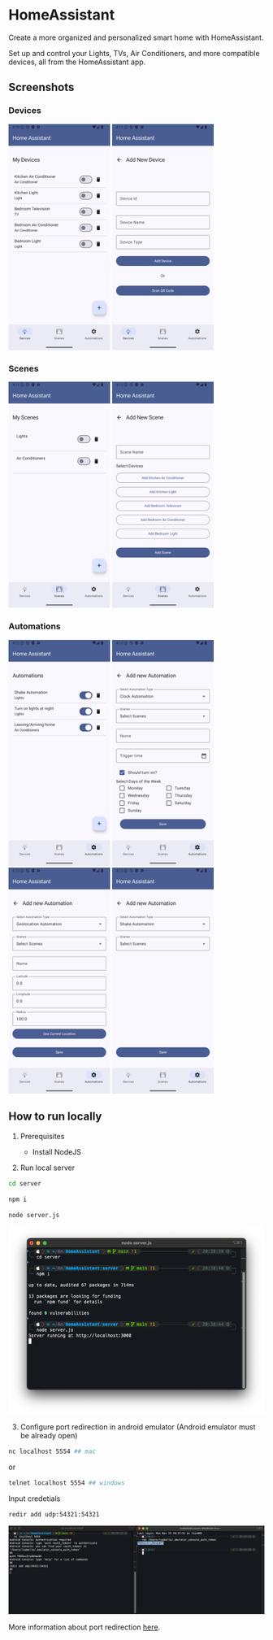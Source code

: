 # HomeAssistant

Create a more organized and personalized smart home with HomeAssistant.

Set up and control your Lights, TVs, Air Conditioners, and more compatible devices, all from the HomeAssistant app.

## Screenshots

### Devices
<img src="assets/devices.png" alt="devices" width="200"/> <img src="assets/add-device.png" alt="add-device" width="200"/>

### Scenes
<img src="assets/scenes.png" alt="scenes" width="200"/> <img src="assets/add-scene.png" alt="add-scene" width="200"/>

### Automations
<img src="assets/automations.png" alt="automations" width="200"/> <img src="assets/add-clock-automation.png" alt="clock-automation" width="200"/> <img src="assets/add-geolocation-automation.png" alt="geolocation-automation" width="200"/> <img src="assets/add-shake-automation.png" alt="shake-automation" width="200"/>

## How to run locally
1. Prerequisites
    - Install NodeJS

2. Run local server

```bash
cd server
```
```bash
npm i
```
```bash
node server.js
```

<img src="assets/run-local-server.png" alt="run-local-server"/>

3. Configure port redirection in android emulator (Android emulator must be already open)

```bash
nc localhost 5554 ## mac
```
or
```bash
telnet localhost 5554 ## windows
```

Input credetials

```bash
redir add udp:54321:54321
```

<img src="assets/configure-port-redirection.png" alt="configure-port-redirection"/>

More information about port redirection [here](https://developer.android.com/studio/run/emulator-networking#redirection).